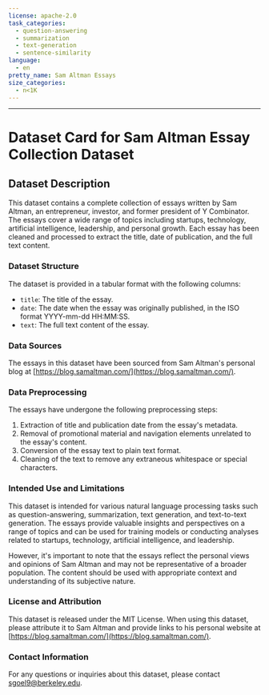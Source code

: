 ```yaml
---
license: apache-2.0
task_categories:
  - question-answering
  - summarization
  - text-generation
  - sentence-similarity
language:
  - en
pretty_name: Sam Altman Essays
size_categories:
  - n<1K
---
```


---

# Dataset Card for Sam Altman Essay Collection Dataset

## Dataset Description

This dataset contains a complete collection of essays written by Sam Altman, an entrepreneur, investor, and former president of Y Combinator. The essays cover a wide range of topics including startups, technology, artificial intelligence, leadership, and personal growth. Each essay has been cleaned and processed to extract the title, date of publication, and the full text content.

### Dataset Structure

The dataset is provided in a tabular format with the following columns:

- `title`: The title of the essay.
- `date`: The date when the essay was originally published, in the ISO format YYYY-mm-dd HH:MM:SS.
- `text`: The full text content of the essay.

### Data Sources

The essays in this dataset have been sourced from Sam Altman's personal blog at [https://blog.samaltman.com/](https://blog.samaltman.com/).

### Data Preprocessing

The essays have undergone the following preprocessing steps:

1. Extraction of title and publication date from the essay's metadata.
2. Removal of promotional material and navigation elements unrelated to the essay's content.
3. Conversion of the essay text to plain text format.
4. Cleaning of the text to remove any extraneous whitespace or special characters.

### Intended Use and Limitations

This dataset is intended for various natural language processing tasks such as question-answering, summarization, text generation, and text-to-text generation. The essays provide valuable insights and perspectives on a range of topics and can be used for training models or conducting analyses related to startups, technology, artificial intelligence, and leadership.

However, it's important to note that the essays reflect the personal views and opinions of Sam Altman and may not be representative of a broader population. The content should be used with appropriate context and understanding of its subjective nature.

### License and Attribution

This dataset is released under the MIT License. When using this dataset, please attribute it to Sam Altman and provide links to his personal website at [https://blog.samaltman.com/](https://blog.samaltman.com/).

### Contact Information

For any questions or inquiries about this dataset, please contact [sgoel9@berkeley.edu](sgoel9@berkeley.edu).
